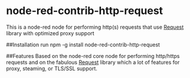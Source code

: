 # node-red-contrib-http-request
This is a node-red node for performing http(s) requests that use [Request](https://github.com/request/request) library with optimized proxy support 

##Installation
run npm -g install node-red-contrib-http-request

##Features
Based on the node-red core node for performing http/https requests and on the fabulous [Request](https://github.com/request/request) library which a lot of features for proxy, steaming, or TLS/SSL support.




